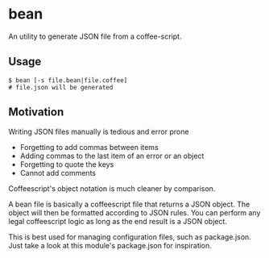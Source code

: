 bean
====

An utility to generate JSON file from a coffee-script.

Usage
-----

    $ bean [-s file.bean|file.coffee]
    # file.json will be generated

Motivation
---------

Writing JSON files manually is tedious and error prone

* Forgetting to add commas between items
* Adding commas to the last item of an error or an object
* Forgetting to quote the keys
* Cannot add comments

Coffeescript's object notation is much cleaner by comparison.

A bean file is basically a coffeescript file that returns a JSON
object. The object will then be formatted according to JSON rules.
You can perform any legal coffeescript logic as long as the end result
is a JSON object.

This is best used for managing configuration files, such as
package.json.  Just take a look at this module's package.json for
inspiration.
